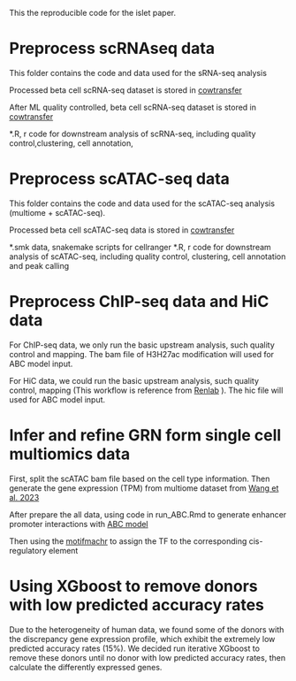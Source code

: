 This the reproducible code for the islet paper.

# Preprocess scRNAseq data

This folder contains the code and data used for the sRNA-seq analysis 

Processed beta cell scRNA-seq dataset is stored in [cowtransfer](https://drctdb.cowtransfer.com/s/ffd1b19e3a6d41)

After ML quality controlled, beta cell scRNA-seq dataset is stored in [cowtransfer](https://drctdb.cowtransfer.com/s/13a4c9b21e8741)

*.R, r code for downstream analysis of scRNA-seq, including quality control,clustering, cell annotation, 

# Preprocess scATAC-seq data

This folder contains the code and data used for the scATAC-seq analysis (multiome + scATAC-seq).

Processed beta cell scATAC-seq data is stored in [cowtransfer](https://drctdb.cowtransfer.com/s/e6a91494db9346)

*.smk data, snakemake scripts for cellranger 
*.R, r code for downstream analysis of scATAC-seq, including quality control, clustering, cell annotation and peak calling


# Preprocess ChIP-seq data and HiC data

For ChIP-seq data, we only run the basic upstream analysis, such quality control and mapping. The bam file of H3H27ac modification will used for ABC model input.

For HiC data, we could run the basic upstream analysis, such quality control, mapping (This workflow is reference from [Renlab](https://github.com/ren-lab/hic-pipeline) ). The hic file will used for ABC model input.


# Infer and refine GRN form single cell multiomics data

First, split the scATAC bam file based on the cell type information. Then generate the gene expression (TPM) from multiome dataset from [Wang et al. 2023](https://www.nature.com/articles/s41588-023-01397-9)

After prepare the all data, using code in run_ABC.Rmd to generate enhancer promoter interactions with [ABC model](https://github.com/broadinstitute/ABC-Enhancer-Gene-Prediction)

Then using the [motifmachr](https://github.com/GreenleafLab/motifmatchr) to assign the TF to the corresponding cis-regulatory element


# Using XGboost to remove donors with low predicted accuracy rates

Due to the heterogeneity of human data, we found some of the donors with the discrepancy gene expression profile, which exhibit the extremely low predicted accuracy rates (15%). We decided run iterative XGboost to remove these donors until no donor with low predicted accuracy rates, then calculate the differently expressed genes.